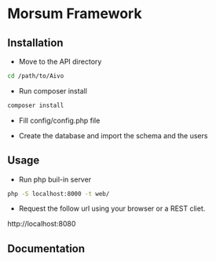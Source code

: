 # Morsum Framework

## Installation

- Move to the API directory

```bash
cd /path/to/Aivo
```

- Run composer install

```bash
composer install
```

- Fill config/config.php file

- Create the database and import the schema and the users


## Usage

- Run php buil-in server

```bash
php -S localhost:8000 -t web/
```
- Request the follow url using your browser or a REST cliet.

http://localhost:8080

## Documentation
